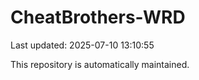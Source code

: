 # CheatBrothers-WRD

Last updated: 2025-07-10 13:10:55

This repository is automatically maintained.
